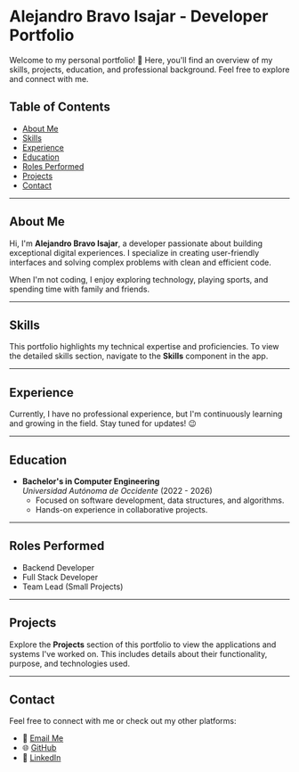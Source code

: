 # Alejandro Bravo Isajar - Developer Portfolio

Welcome to my personal portfolio! 🚀 Here, you'll find an overview of my skills, projects, education, and professional background. Feel free to explore and connect with me.  

## Table of Contents
- [About Me](#about-me)
- [Skills](#skills)
- [Experience](#experience)
- [Education](#education)
- [Roles Performed](#roles-performed)
- [Projects](#projects)
- [Contact](#contact)

---

## About Me
Hi, I'm **Alejandro Bravo Isajar**, a developer passionate about building exceptional digital experiences. I specialize in creating user-friendly interfaces and solving complex problems with clean and efficient code.

When I'm not coding, I enjoy exploring technology, playing sports, and spending time with family and friends.

---

## Skills
This portfolio highlights my technical expertise and proficiencies. To view the detailed skills section, navigate to the **Skills** component in the app.  

---

## Experience
Currently, I have no professional experience, but I'm continuously learning and growing in the field. Stay tuned for updates! 😉

---

## Education
- **Bachelor's in Computer Engineering**  
  _Universidad Autónoma de Occidente_ (2022 - 2026)  
  - Focused on software development, data structures, and algorithms.  
  - Hands-on experience in collaborative projects.

---

## Roles Performed
- Backend Developer  
- Full Stack Developer  
- Team Lead (Small Projects)

---

## Projects
Explore the **Projects** section of this portfolio to view the applications and systems I've worked on. This includes details about their functionality, purpose, and technologies used.

---

## Contact
Feel free to connect with me or check out my other platforms:
- 📧 [Email Me](mailto:alejandrobravoisajar1@gmail.com)
- 🌐 [GitHub](https://github.com/AlejoBI)
- 💼 [LinkedIn](https://www.linkedin.com/in/alejandro-bravo-isajar-061b682b5/)
